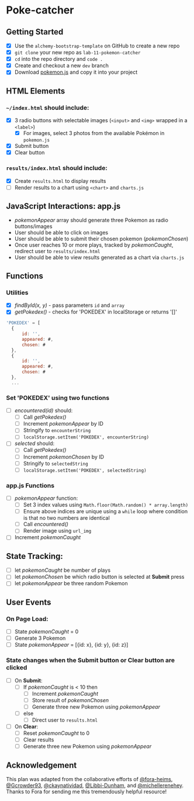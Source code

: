 # Poke-catcher

## Getting Started
- [x] Use the `alchemy-bootstrap-template` on GitHub to create a new repo
- [x] `git clone` your new repo as `lab-11-pokemon-catcher` 
- [x] `cd` into the repo directory and `code .`
- [x] Create and checkout a new `dev` branch
- [x] Download [pokemon.js](https://github.com/alchemycodelab/september-2021-foundations-i/blob/main/curriculum/labs/LAB-11-POKECATCHER/pokemon.js) and copy it into your project

## HTML Elements
### `~/index.html` should include:
- [x] 3 radio buttons with selectable images (`<input>` and `<img>` wrapped in a `<label>`)
    - [x] For images, select 3 photos from the available Pokémon in `pokemon.js`
- [x] Submit button
- [x] Clear button
### `results/index.html` should include:
- [x] Create `results.html` to display results
- [ ] Render results to a chart using `<chart>` and `charts.js`

## JavaScript Interactions: app.js
- *pokemonAppear* array should generate three Pokemon as radio buttons/images
- User should be able to click on images
- User should be able to submit their chosen pokemon (*pokemonChosen*)
- Once user reaches 10 or more plays, tracked by *pokemonCaught*, redirect user to `results/index.html`
- User should be able to view results generated as a chart via `charts.js` 

## Functions
### Utilities
- [x] _findById(x, y)_ - pass parameters `id` and `array`
- [x] _getPokedex()_ - checks for 'POKEDEX' in localStorage or returns '[]'

```js 
'POKEDEX' = [
  {
      id: '',
      appeared: #,
      chosen: #
  },
  {
      id: '',
      appeared: #,
      chosen: #
  },
  ...
```

### Set 'POKEDEX' using two functions
- [ ] _encountered(id)_ should:
    - [ ] Call _getPokedex()_
    - [ ] Increment _pokemonAppear_ by ID
    - [ ] Stringify to `encounterString`
    - [ ] `localStorage.setItem('POKEDEX', encounterString)`
- [ ] _selected_ should:
    - [ ] Call _getPokedex()_ 
    - [ ] Increment _pokemonChosen_ by ID
    - [ ] Stringify to `selectedString`
    - [ ] `localStorage.setItem('POKEDEX', selectedString)`

### app.js Functions
- [ ] _pokemonAppear_ function:
    - [ ] Set 3 index values using `Math.floor(Math.random() * array.length)` 
    - [ ] Ensure above indices are unique using a `while` loop where condition is that no two numbers are identical
    - [ ] Call _encountered()_
    - [ ] Render image using `url_img`
- [ ] Increment _pokemonCaught_

## State Tracking: 
- [ ] let _pokemonCaught_ be number of plays
- [ ] let _pokemonChosen_ be which radio button is selected at **Submit** press
- [ ] let _pokemonAppear_ be three random Pokemon

## User Events
### On Page Load:
- [ ] State _pokemonCaught_ = 0
- [ ] Generate 3 Pokemon
- [ ] State _pokemonAppear_ = [{id: x}, {id: y}, {id: z}]

### State changes when the **Submit** button or **Clear** button are clicked
- [ ] On **Submit**: 
    - [ ] If _pokemonCaught_ is < 10 then
        - [ ] Increment _pokemonCaught_
        - [ ] Store result of _pokemonChosen_
        - [ ] Generate three new Pokemon using _pokemonAppear_
    - [ ] else
        - [ ] Direct user to `results.html`
- [ ] On **Clear**:
    - [ ] Reset _pokemonCaught_ to 0
    - [ ] Clear results
    - [ ] Generate three new Pokemon using _pokemonAppear_  

## Acknowledgement
This plan was adapted from the collaborative efforts of [@fora-heims](https://github.com/fora-heims), [@Gcrowder93](https://github.com/Gcrowder93), [@ckaynatividad](https://github.com/ckaynatividad), [@Libbi-Dunham](https://github.com/Libbi-Dunham), and [@michellerenehey](https://github.com/michellerenehey). Thanks to Fora for sending me this tremendously helpful resource!